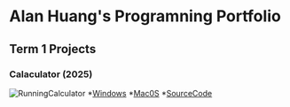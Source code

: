 # Alan Huang's Programning Portfolio

## Term 1 Projects

### Calaculator (2025) 
[
](https://github.com/9647t/Portfolio/blob/main/ReadMe.md/Calc.png?raw=true)

![RunningCalculator]()
*[Windows](PasteAdressHere)
*[Mac0S](PasteAdressHere)
*[SourceCode]()

